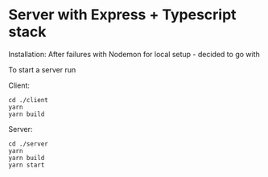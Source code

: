 # Server with Express + Typescript stack

Installation:
After failures with Nodemon for local setup - decided to go with

To start a server run

Client:

```
cd ./client
yarn
yarn build
```

Server:

```
cd ./server
yarn
yarn build
yarn start
```

